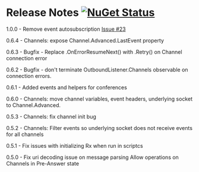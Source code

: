 Release Notes  [![NuGet Status](http://img.shields.io/nuget/v/NEventSocket.svg?style=flat)](https://www.nuget.org/packages/NEventSocket/)
============
1.0.0 - Remove event autosubscription [Issue #23](https://github.com/danbarua/NEventSocket/issues/23)

0.6.4 - Channels: expose Channel.Advanced.LastEvent property

0.6.3 - Bugfix - Replace .OnErrorResumeNext() with .Retry() on Channel connection error

0.6.2 - Bugfix - don't terminate OutboundListener.Channels observable on connection errors.

0.6.1 - Added events and helpers for conferences

0.6.0 - Channels: move channel variables, event headers, underlying socket to Channel.Advanced.

0.5.3 - Channels: fix channel init bug

0.5.2 - Channels: Filter events so underlying socket does not receive events for all channels

0.5.1 - Fix issues with initializing Rx when run in scriptcs

0.5.0 - Fix uri decoding issue on message parsing
Allow operations on Channels in Pre-Answer state
